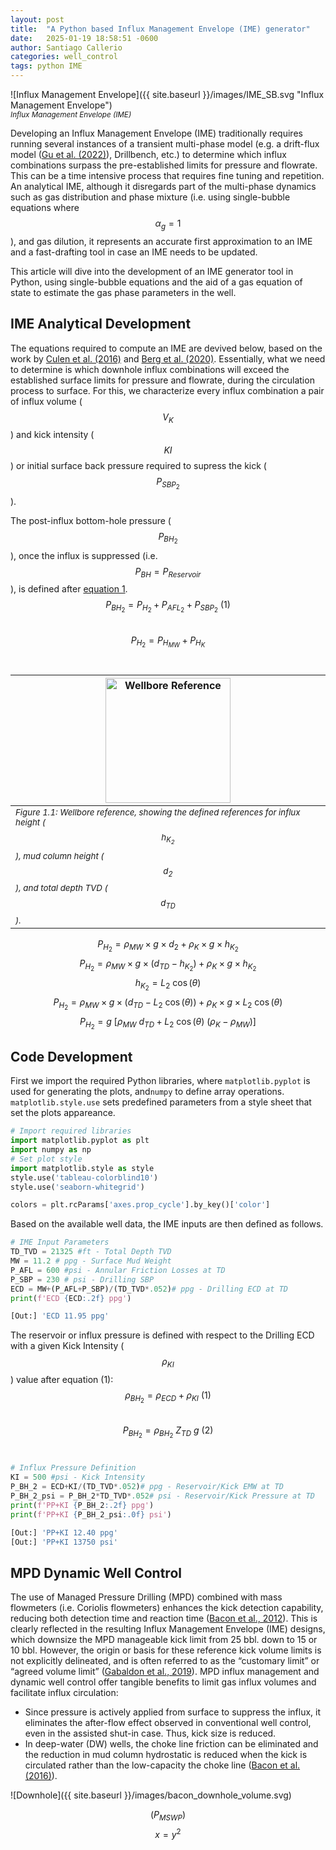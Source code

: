 ```yaml
---
layout: post
title:  "A Python based Influx Management Envelope (IME) generator"
date:   2025-01-19 18:58:51 -0600
author: Santiago Callerio
categories: well_control
tags: python IME
---
```

![Influx Management Envelope]({{ site.baseurl }}/images/IME_SB.svg "Influx Management Envelope")<br>
*<small>Influx Management Envelope (IME)</small>*

Developing an Influx Management Envelope (IME) traditionally requires running several instances of a transient multi-phase model (e.g. a drift-flux model ([Gu et al. (2022)](https://doi.org/10.1016/j.applthermaleng.2022.118077)), Drillbench, etc.) to determine which influx combinations surpass the pre-established limits for pressure and flowrate. This can be a time intensive process that requires fine tuning and repetition. An analytical IME, although it disregards part of the multi-phase dynamics such as gas distribution and phase mixture (i.e. using single-bubble equations where $$\alpha_g = 1$$), and gas dilution, it represents an accurate first approximation to an IME and a fast-drafting tool in case an IME needs to be updated.

This article will dive into the development of an IME generator tool in Python, using single-bubble equations and the aid of a gas equation of state to estimate the gas phase parameters in the well.

## IME Analytical Development
The equations required to compute an IME are devived below, based on the work by [Culen et al. (2016)](https://doi.org/10.2118/179191-MS) and [Berg et al. (2020)](https://doi.org/10.2118/200510-MS). Essentially, what we need to determine is which downhole influx combinations will exceed the established surface limits for pressure and flowrate, during the circulation process to surface. For this, we characterize every influx combination a pair of influx volume ($$V_K$$) and kick intensity ($$KI$$) or initial surface back pressure required to supress the kick ($$P_{SBP_{2}}$$).

The post-influx bottom-hole pressure ($$P_{BH_{2}}$$), once the influx is suppressed (i.e. $$P_{BH} = P_{Reservoir}$$), is defined after [equation 1](#equation-1-p-bh2).<br>
<a name="equation-1-p-bh2"></a>
$$P_{BH_2}=P_{H_2}+P_{AFL_2}+P_{SBP_2}\ (1)$$<br>
$$P_{H_2}=P_{H_{MW}}+P_{H_K}$$<br>

| <div style="text-align:center"><a name="wellbore-reference"></a><img src="{{ site.baseurl }}/images/wellbore_reference.png" alt="Wellbore Reference" width="200"/></div>        |
|:--------------------------------------------------------------------------------------------------------------------------------------------------------------------------------|
| *<small>Figure 1.1: Wellbore reference, showing the defined references for influx height ($$h_{K_2}$$), mud column height ($$d_2$$), and total depth TVD ($$d_{TD}$$).</small>* |

$$P_{H_2}=\rho_{MW}×g×d_2+\rho_K×g×h_{K_2}$$
$$P_{H_2}=\rho_{MW}×g×(d_{TD}-h_{K_{2}})+\rho_K×g×h_{K_2}$$
$$h_{K_2}=L_2\ \cos (\theta)$$  $$P_{H_2}=\rho_{MW}×g×(d_{TD}-L_2\ \cos (\theta))+\rho_K×g×L_2\ \cos (\theta)$$
$$P_{H_2}=g\ [\rho_{MW}\ d_{TD}+L_2\ \cos(\theta)\ (\rho_K -\rho_{MW})]$$

## Code Development 
First we import the required Python libraries, where `matplotlib.pyplot` is used for generating the plots, and`numpy` to define array operations. `matplotlib.style.use` sets predefined parameters from a style sheet that set the plots appareance.

```python
# Import required libraries
import matplotlib.pyplot as plt
import numpy as np
# Set plot style
import matplotlib.style as style
style.use('tableau-colorblind10')
style.use('seaborn-whitegrid')

colors = plt.rcParams['axes.prop_cycle'].by_key()['color']
```

Based on the available well data, the IME inputs are then defined as follows.

```python
# IME Input Parameters
TD_TVD = 21325 #ft - Total Depth TVD
MW = 11.2 # ppg - Surface Mud Weight
P_AFL = 600 #psi - Annular Friction Losses at TD
P_SBP = 230 # psi - Drilling SBP
ECD = MW+(P_AFL+P_SBP)/(TD_TVD*.052)# ppg - Drilling ECD at TD
print(f'ECD {ECD:.2f} ppg')
```
```python
[Out:] 'ECD 11.95 ppg'
```

The reservoir or influx pressure is defined with respect to the Drilling ECD with a given Kick Intensity ($$\rho_{KI}$$) value after equation (1):<br>
$$\rho_{BH_{2}}=\rho_{ECD}+\rho_{KI}\ (1)$$<br>
$$P_{BH_{2}}=\rho_{BH_{2}}\ Z_{TD}\ g\ (2)$$<br>

```python
# Influx Pressure Definition
KI = 500 #psi - Kick Intensity
P_BH_2 = ECD+KI/(TD_TVD*.052)# ppg - Reservoir/Kick EMW at TD
P_BH_2_psi = P_BH_2*TD_TVD*.052# psi - Reservoir/Kick Pressure at TD
print(f'PP+KI {P_BH_2:.2f} ppg')
print(f'PP+KI {P_BH_2_psi:.0f} psi')
```
```python
[Out:] 'PP+KI 12.40 ppg'
[Out:] 'PP+KI 13750 psi'
```

## MPD Dynamic Well Control
The use of Managed Pressure Drilling (MPD) combined with mass flowmeters (i.e. Coriolis flowmeters) enhances the kick detection capability, reducing both detection time and reaction time ([Bacon et al., 2012](https://doi.org/10.2118/151392-MS)). This is clearly reflected in the resulting Influx Management Envelope (IME) designs, which downsize the MPD manageable kick limit from 25 bbl. down to 15 or 10 bbl. However, the origin or basis for these reference kick volume limits is not explicitly delineated, and is often referred to as the “customary limit” or “agreed volume limit” ([Gabaldon et al., 2019](https://doi.org/10.2118/194537-MS)).
MPD influx management and dynamic well control offer tangible benefits to limit gas influx volumes and facilitate influx circulation: 
   - Since pressure is actively applied from surface to suppress the influx, it eliminates the after-flow effect observed in conventional well control, even in the assisted shut-in case. Thus, kick size is reduced.
   - In deep-water (DW) wells, the choke line friction can be eliminated and the reduction in mud column hydrostatic is reduced when the kick is circulated rather than the low-capacity the choke line ([Bacon et al. (2016)](https://doi.org/10.2118/179185-MS)).

![Downhole]({{ site.baseurl }}/images/bacon_downhole_volume.svg)

$$(P_{MSWP})$$
$$ x = y^2 $$
